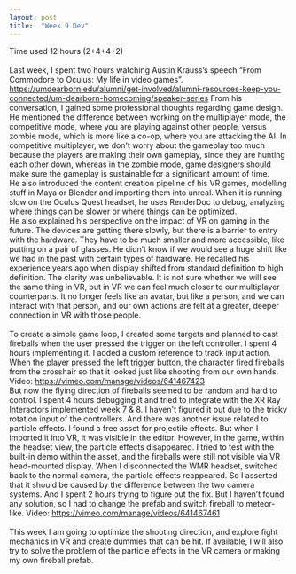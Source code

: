 ```yaml
---
layout: post
title:  "Week 9 Dev"
---
```


Time used 12 hours (2+4+4+2)<br>
<br>
Last week, I spent two hours watching Austin Krauss’s speech “From Commodore to Oculus: My life in video games”. <https://umdearborn.edu/alumni/get-involved/alumni-resources-keep-you-connected/um-dearborn-homecoming/speaker-series> From his conversation, I gained some professional thoughts regarding game design. He mentioned the difference between working on the multiplayer mode, the competitive mode, where you are playing against other people, versus zombie mode, which is more like a co-op, where you are attacking the AI. In competitive multiplayer, we don't worry about the gameplay too much because the players are making their own gameplay, since they are hunting each other down, whereas in the zombie mode, game designers should make sure the gameplay is sustainable for a significant amount of time. <br>
He also introduced the content creation pipeline of his VR games, modelling stuff in Maya or Blender and importing them into unreal. When it is running slow on the Oculus Quest headset, he uses RenderDoc to debug, analyzing where things can be slower or where things can be optimized. <br>
He also explained his perspective on the impact of VR on gaming in the future. The devices are getting there slowly, but there is a barrier to entry with the hardware. They have to be much smaller and more accessible, like putting on a pair of glasses. He didn’t know if we would see a huge shift like we had in the past with certain types of hardware. He recalled his experience years ago when display shifted from standard definition to high definition. The clarity was unbelievable. It is not sure whether we will see the same thing in VR, but in VR we can feel much closer to our multiplayer counterparts. It no longer feels like an avatar, but like a person, and we can interact with that person, and our own actions are felt at a greater, deeper connection in VR with those people.
<br>
<br>
To create  a simple game loop, I created some targets and planned to cast fireballs when the user pressed the trigger on the left controller. I spent 4 hours implementing it. I added a custom reference to track input action. When the player pressed the left trigger button, the character fired fireballs from the crosshair so that it looked just like shooting from our own hands. Video: <https://vimeo.com/manage/videos/641467423><br>
But now the flying direction of fireballs seemed to be random and hard to control. I spent 4 hours debugging it and tried to integrate with the XR Ray Interactors implemented week 7 & 8. I haven't figured it out due to the tricky rotation input of the controllers. And there was another issue related to particle effects. I found a free asset for projectile effects.  But when I imported it into VR, it was visible in the editor. However, in the game, within the headset view, the particle effects disappeared. I tried to test with the built-in demo within the asset, and the fireballs were still not visible via VR head-mounted display. When I disconnected the WMR headset, switched back to the normal camera, the particle effects reappeared. So I asserted that it should be caused by the difference between the two camera systems. And I spent 2 hours trying to figure out the fix. But I haven’t found any solution, so I had to change the prefab and switch fireball to meteor-like. Video: <https://vimeo.com/manage/videos/641467461><br>
<br>
This week I am going to optimize the shooting direction, and explore fight mechanics in VR and create dummies that can be hit. If available, I will also try to solve the problem of the particle effects in the VR camera or making my own fireball prefab.
 <br>
